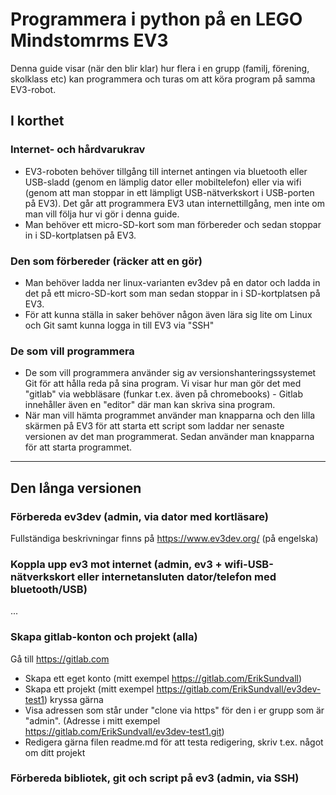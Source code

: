 # Programmera i python på en LEGO Mindstomrms EV3

Denna guide visar (när den blir klar) hur flera i en grupp (familj, förening, skolklass etc) kan programmera och turas om att köra program på samma EV3-robot. 

## I korthet

### Internet- och hårdvarukrav
* EV3-roboten behöver tillgång till internet antingen via bluetooth eller USB-sladd (genom en lämplig dator eller mobiltelefon) eller via wifi (genom att man stoppar in ett lämpligt USB-nätverkskort i USB-porten på EV3). Det går att programmera EV3 utan internettillgång, men inte om man vill följa hur vi gör i denna guide.
* Man behöver ett micro-SD-kort som man förbereder och sedan stoppar in i SD-kortplatsen på EV3.

### Den som förbereder (räcker att en gör)
* Man behöver ladda ner linux-varianten ev3dev på en dator och ladda in det på ett micro-SD-kort som man sedan stoppar in i SD-kortplatsen på EV3.
* För att kunna ställa in saker behöver någon även lära sig lite om Linux och Git samt kunna logga in till EV3 via "SSH"

### De som vill programmera
* De som vill programmera använder sig av versionshanteringssystemet Git för att hålla reda på sina program. Vi visar hur man gör det med "gitlab" via webbläsare (funkar t.ex. även på chromebooks) - Gitlab innehåller även en "editor" där man kan skriva sina program.
* När man vill hämta programmet använder man knapparna och den lilla skärmen på EV3 för att starta ett script som laddar ner senaste versionen av det man programmerat. Sedan använder man knapparna för att starta programmet.

---------------

## Den långa versionen

### Förbereda ev3dev (admin, via dator med kortläsare)
Fullständiga beskrivningar finns på https://www.ev3dev.org/ (på engelska)

### Koppla upp ev3 mot internet (admin, ev3 + wifi-USB-nätverkskort eller internetansluten dator/telefon med bluetooth/USB) 
...

### Skapa gitlab-konton och projekt (alla)
Gå till https://gitlab.com
* Skapa ett eget konto (mitt exempel https://gitlab.com/ErikSundvall)
* Skapa ett projekt (mitt exempel https://gitlab.com/ErikSundvall/ev3dev-test1) kryssa gärna 
* Visa adressen som står under "clone via https" för den i er grupp som är "admin". (Adresse i mitt exempel https://gitlab.com/ErikSundvall/ev3dev-test1.git)
* Redigera gärna filen readme.md för att testa redigering, skriv t.ex. något om ditt projekt

### Förbereda bibliotek, git och script på ev3 (admin, via SSH)

### 
